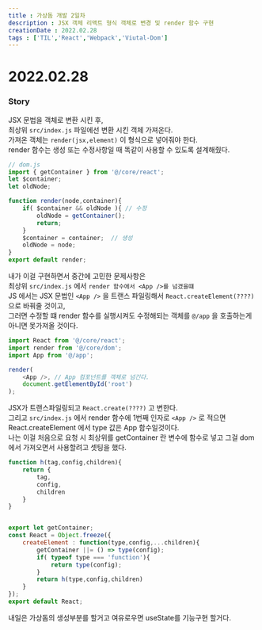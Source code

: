 ```yaml
---
title : 가상돔 개발 2일차
description : JSX 객체 리액트 형식 객체로 변경 및 render 함수 구현
creationDate : 2022.02.28
tags : ['TIL','React','Webpack','Viutal-Dom']
---
```


# 2022.02.28

### Story 
JSX 문법을 객체로 변환 시킨 후,         
최상위 `src/index.js` 파일에선 변환 시킨 객체 가져온다.     
가져온 객체는 `render(jsx,element)` 이 형식으로 넣어줘야 한다.     
render 함수는 생성 또는 수정사항일 때 똑같이 사용할 수 있도록 설계해줬다.    

```js
// dom.js 
import { getContainer } from '@/core/react';
let $container;
let oldNode;

function render(node,container){
	if( $container && oldNode ){ // 수정
		oldNode = getContainer();
		return;
	}
	$container = container;  // 생성
	oldNode = node;
}
export default render;
```
내가 이걸 구현하면서 중간에 고민한 문제사항은    
최상위 `src/index.js` 에서 `render 함수에서 <App />를 넘겼을떄`     
JS 에서는 JSX 문법인 `<App />` 을 트랜스 파일링해서 `React.createElement(????)` 으로 바꿔줄 것이고,    
그러면 수정할 떄 render 함수를 실행시켜도 수정해되는 객체를 `@/app` 을 호출하는게 아니면 못가져올 것이다.      
```js
import React from '@/core/react';
import render from '@/core/dom';
import App from '@/app';

render(
	<App />, // App 컴포넌트를 객체로 넘긴다.
	document.getElementById('root')
);
````
JSX가 트랜스파일링되고 `React.create(????)` 고 변한다.    
그리고 `src/index.js` 에서 render 함수에 1번째 인자로 `<App />` 로 적으면    
React.createElement 에서 type 값은 App 함수일것이다.    
나는 이걸 처음으로 요청 시 최상위를 getContainer 란 변수에 함수로 넣고
그걸 dom 에서 가져오면서 사용할려고 셋팅을 했다.  
```js
function h(tag,config,children){
	return {
		tag,
		config,
		children
	}
}


export let getContainer;
const React = Object.freeze({
	createElement : function(type,config,...children){		
		getContainer ||= () => type(config);		
		if( typeof type === 'function'){
			return type(config);
		}
		return h(type,config,children)
	}
});
export default React;
```

내일은 가상돔의 생성부분를 할거고 여유로우면 useState를 기능구현 할거다.